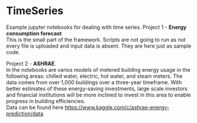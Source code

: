 # TimeSeries
Example jupyter notebooks for dealing with time series.
Project 1 - **Energy consumption forecast**    
This is the small part of the framework. Scripts are not going to run as not every file is uploaded and input data is absent. They are here just as sample code.
    
Project 2 - **ASHRAE**.   
In the notebooks are varios models of metered building energy usage in the following areas: chilled water, electric, hot water, and steam meters. 
The data comes from over 1,000 buildings over a three-year timeframe. With better estimates of these energy-saving investments, large scale investors 
and financial institutions will be more inclined to invest in this area to enable progress in building efficiencies.  
Data can be found here https://www.kaggle.com/c/ashrae-energy-prediction/data

